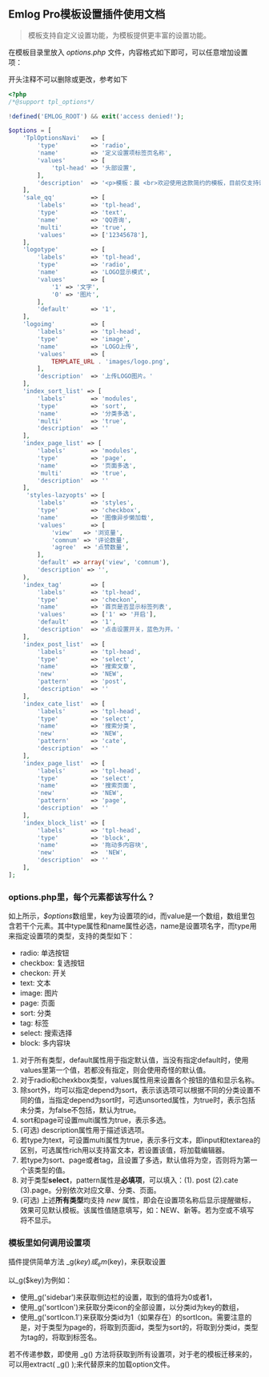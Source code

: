 ## Emlog Pro模板设置插件使用文档

> 模板支持自定义设置功能，为模板提供更丰富的设置功能。

在模板目录里放入 *options.php* 文件，内容格式如下即可，可以任意增加设置项：

开头注释不可以删除或更改，参考如下

```php
<?php
/*@support tpl_options*/

!defined('EMLOG_ROOT') && exit('access denied!');

$options = [
    'TplOptionsNavi'   => [
        'type'         => 'radio',
        'name'         => '定义设置项标签页名称',
        'values'       => [
            'tpl-head' => '头部设置',
        ],
        'description'  => '<p>模板：晨 <br>欢迎使用这款简约的模板，目前仅支持设置头部logo</p>'
    ],
    'sale_qq'          => [
        'labels'       => 'tpl-head',
        'type'         => 'text',
        'name'         => 'QQ咨询',
      	'multi'        => 'true',
        'values'       => ['12345678'],
    ],
    'logotype'         => [
        'labels'       => 'tpl-head',
        'type'         => 'radio',
        'name'         => 'LOGO显示模式',
        'values'       => [
            '1' => '文字',
            '0' => '图片',
        ],
        'default'      => '1',
    ],
    'logoimg'          => [
        'labels'       => 'tpl-head',
        'type'         => 'image',
        'name'         => 'LOGO上传',
        'values'       => [
            TEMPLATE_URL . 'images/logo.png',
        ],
        'description'  => '上传LOGO图片。'
    ],
    'index_sort_list' => [
        'labels'       => 'modules',
        'type'         => 'sort',
        'name'         => '分类多选',
        'multi'        => 'true',
        'description'  => ''
    ],
    'index_page_list' => [
        'labels'       => 'modules',
        'type'         => 'page',
        'name'         => '页面多选',
        'multi'        => 'true',
        'description'  => ''
    ],
     'styles-lazyopts' => [
        'labels'       => 'styles',
        'type'         => 'checkbox',
        'name'         => '图像异步懒加载',
        'values'       => [
            'view'   => '浏览量',
            'comnum' => '评论数量',
            'agree'  => '点赞数量',
        ],
        'default' => array('view', 'comnum'),
        'description' => '',
    ),
    'index_tag'        => [
        'labels'       => 'tpl-head',
        'type'         => 'checkon',
        'name'         => '首页是否显示标签列表',
        'values'       => ['1' => '开启'],
        'default'      => '1',
        'description'  => '点击设置开关，蓝色为开。'
    ],
    'index_post_list'  => [
        'labels'       => 'tpl-head',
        'type'         => 'select',
        'name'         => '搜索文章',
        'new'          => 'NEW',
        'pattern'      => 'post',
        'description'  => ''
    ],
    'index_cate_list'  => [
        'labels'       => 'tpl-head',
        'type'         => 'select',
        'name'         => '搜索分类',
        'new'          => 'NEW',
        'pattern'      => 'cate',
        'description'  => ''
    ],
    'index_page_list'  => [
        'labels'       => 'tpl-head',
        'type'         => 'select',
        'name'         => '搜索页面',
        'new'          => 'NEW',
        'pattern'      => 'page',
        'description'  => ''
    ],
    'index_block_list' => [
        'labels'       => 'tpl-head',
        'type'         => 'block',
        'name'         => '拖动多内容块',
        'new'          =>  'NEW',
        'description'  => ''
    ],
];
```



### options.php里，每个元素都该写什么？

如上所示，*$options*数组里，key为设置项的id，而value是一个数组，数组里包含若干个元素。其中type属性和name属性必选，name是设置项名字，而type用来指定设置项的类型，支持的类型如下：

- radio: 单选按钮
- checkbox: 复选按钮
- checkon: 开关
- text: 文本
- image: 图片
- page: 页面
- sort: 分类
- tag: 标签
- select: 搜索选择
- block: 多内容块

1. 对于所有类型，default属性用于指定默认值，当没有指定default时，使用values里第一个值，若都没有指定，则会使用奇怪的默认值。
2. 对于radio和chexkbox类型，values属性用来设置各个按钮的值和显示名称。
3. 除sort外，均可以指定depend为sort，表示该选项可以根据不同的分类设置不同的值，当指定depend为sort时，可选unsorted属性，为true时，表示包括未分类，为false不包括，默认为true。
4. sort和page可设置multi属性为true，表示多选。
5. (可选) description属性用于描述该选项。
6. 若type为text，可设置multi属性为true，表示多行文本，即input和textarea的区别，可选属性rich用以支持富文本，若设置该值，将加载编辑器。
7. 若type为sort、page或者tag，且设置了多选，默认值将为空，否则将为第一个该类型的值。
8. 对于类型**select**，pattern属性是**必填项**，可以填入：(1). post  (2).cate  (3).page。分别依次对应文章、分类、页面。
9. (可选) 上述**所有类型**均支持 *new* 属性，即会在设置项名称后显示提醒徽标，效果可见默认模板。该属性值随意填写，如：NEW、新等。若为空或不填写将不显示。

### 模板里如何调用设置项

插件提供简单方法  _g($key) 或 _em($key)，来获取设置

以_g($key)为例如：

- 使用_g('sidebar')来获取侧边栏的设置，取到的值将为0或者1，
- 使用_g('sortIcon')来获取分类icon的全部设置，以分类id为key的数组，
- 使用_g('sortIcon.1')来获取分类id为1（如果存在）的sortIcon。需要注意的是，对于类型为page的，将取到页面id，类型为sort的，将取到分类id，类型为tag的，将取到标签名。

若不传递参数，即使用 _g() 方法将获取到所有设置项，对于老的模板迁移来的，可以用extract( _g() );来代替原来的加载option文件。